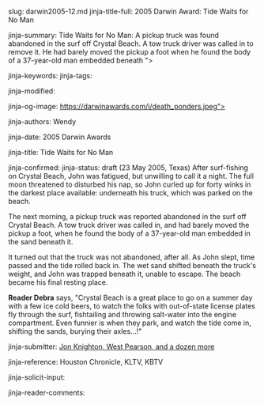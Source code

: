 slug: darwin2005-12.md
jinja-title-full: 2005 Darwin Award: Tide Waits for No Man

jinja-summary: Tide Waits for No Man: A pickup truck was found abandoned in the surf off Crystal Beach. A tow truck driver was called in to remove it. He had barely moved the pickup a foot when he found the body of a 37-year-old man embedded beneath ">

jinja-keywords:
jinja-tags:

jinja-modified:

jinja-og-image: https://darwinawards.com/i/death_ponders.jpeg">

jinja-authors: Wendy

jinja-date: 2005 Darwin Awards


jinja-title: Tide Waits for No Man


jinja-confirmed:
jinja-status: draft
(23 May 2005, Texas) After surf-fishing on Crystal Beach, John was
fatigued, but unwilling to call it a night. The full moon threatened to
disturbed his nap, so John curled up for forty winks in the darkest place
available: underneath his truck, which was parked on the beach.

The next morning, a pickup truck was reported abandoned in the surf off
Crystal Beach.	A tow truck driver was called in, and had barely moved the
pickup a foot, when he found the body of a 37-year-old man embedded in the
sand beneath it.

It turned out that the truck was not abandoned, after all. As John slept,
time passed and the tide rolled back in. The wet sand shifted
beneath the truck's weight, and John was trapped beneath it, unable to
escape.	 The beach became his final resting place.

<B>Reader Debra</B> says, "Crystal Beach is a great place to go on a summer
day with a few ice cold beers, to watch the folks with out-of-state license
plates fly through the surf, fishtailing and throwing salt-water into the
engine compartment. Even funnier is when they park, and watch the tide
come in, shifting the sands, burying their axles...!"
<P align=center>
<!--#include virtual="/inc/votebar_viewvoteonly" -->

jinja-submitter: <A HREF="mailto:REMOVE-">Jon Knighton, West Pearson, and a dozen more </A>

jinja-reference: Houston Chronicle, KLTV, KBTV

jinja-solicit-input:

jinja-reader-comments:



<!--#include file=nav_2005.html -->


